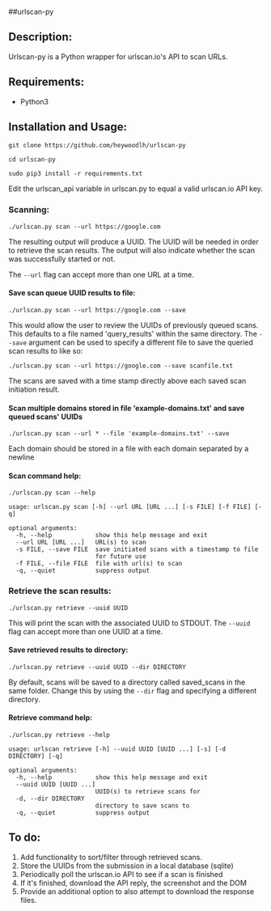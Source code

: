 ##urlscan-py

## Description:

Urlscan-py is a Python wrapper for urlscan.io's API to scan URLs.


## Requirements:

- Python3


## Installation and Usage:

`git clone https://github.com/heywoodlh/urlscan-py`

`cd urlscan-py`

`sudo pip3 install -r requirements.txt`

Edit the urlscan_api variable in urlscan.py to equal a valid urlscan.io API key.


### Scanning:

`./urlscan.py scan --url https://google.com`

The resulting output will produce a UUID. The UUID will be needed in order to retrieve the scan results. The output will also indicate whether the scan was successfully started or not.

The `--url` flag can accept more than one URL at a time.

#### Save scan queue UUID results to file:

`./urlscan.py scan --url https://google.com --save`

This would allow the user to review the UUIDs of previously queued scans. This defaults to a file named 'query_results' within the same directory. The `--save` argument can be used to specify a different file to save the queried scan results to like so:

`./urlscan.py scan --url https://google.com --save scanfile.txt`

The scans are saved with a time stamp directly above each saved scan initiation result.

#### Scan multiple domains stored in file 'example-domains.txt' and save queued scans' UUIDs

`./urlscan.py scan --url * --file 'example-domains.txt' --save`

Each domain should be stored in a file with each domain separated by a newline

#### Scan command help:

```
./urlscan.py scan --help

usage: urlscan.py scan [-h] --url URL [URL ...] [-s FILE] [-f FILE] [-q]

optional arguments:
  -h, --help            show this help message and exit
  --url URL [URL ...]   URL(s) to scan
  -s FILE, --save FILE  save initiated scans with a timestamp to file
                        for future use
  -f FILE, --file FILE  file with url(s) to scan
  -q, --quiet           suppress output

```



### Retrieve the scan results:

`./urlscan.py retrieve --uuid UUID`

This will print the scan with the associated UUID to STDOUT. The `--uuid` flag can accept more than one UUID at a time.

#### Save retrieved results to directory:

`./urlscan.py retrieve --uuid UUID --dir DIRECTORY`

By default, scans will be saved to a directory called saved_scans in the same folder. Change this by using the `--dir` flag and specifying a different directory.


#### Retrieve command help:

```
./urlscan.py retrieve --help

usage: urlscan retrieve [-h] --uuid UUID [UUID ...] [-s] [-d DIRECTORY] [-q]

optional arguments:
  -h, --help            show this help message and exit
  --uuid UUID [UUID ...]
                        UUID(s) to retrieve scans for
  -d, --dir DIRECTORY
                        directory to save scans to
  -q, --quiet           suppress output
```


## To do:

1. Add functionality to sort/filter through retrieved scans.
2. Store the UUIDs from the submission in a local database (sqlite)
3. Periodically poll the urlscan.io API to see if a scan is finished
4. If it's finished, download the API reply, the screenshot and the DOM
5. Provide an additional option to also attempt to download the response
  files.
